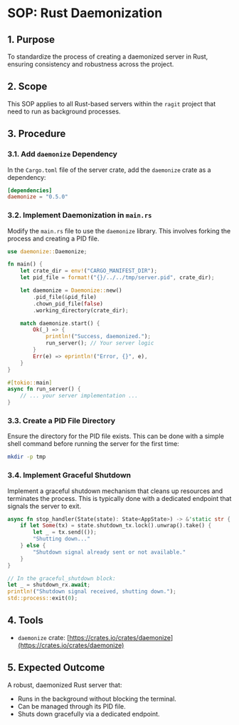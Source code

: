 # SOP: Rust Daemonization

## 1. Purpose

To standardize the process of creating a daemonized server in Rust, ensuring consistency and robustness across the project.

## 2. Scope

This SOP applies to all Rust-based servers within the `ragit` project that need to run as background processes.

## 3. Procedure

### 3.1. Add `daemonize` Dependency

In the `Cargo.toml` file of the server crate, add the `daemonize` crate as a dependency:

```toml
[dependencies]
daemonize = "0.5.0"
```

### 3.2. Implement Daemonization in `main.rs`

Modify the `main.rs` file to use the `daemonize` library. This involves forking the process and creating a PID file.

```rust
use daemonize::Daemonize;

fn main() {
    let crate_dir = env!("CARGO_MANIFEST_DIR");
    let pid_file = format!("{}/../../tmp/server.pid", crate_dir);

    let daemonize = Daemonize::new()
        .pid_file(&pid_file)
        .chown_pid_file(false)
        .working_directory(crate_dir);

    match daemonize.start() {
        Ok(_) => {
            println!("Success, daemonized.");
            run_server(); // Your server logic
        }
        Err(e) => eprintln!("Error, {}", e),
    }
}

#[tokio::main]
async fn run_server() {
    // ... your server implementation ...
}
```

### 3.3. Create a PID File Directory

Ensure the directory for the PID file exists. This can be done with a simple shell command before running the server for the first time:

```bash
mkdir -p tmp
```

### 3.4. Implement Graceful Shutdown

Implement a graceful shutdown mechanism that cleans up resources and terminates the process. This is typically done with a dedicated endpoint that signals the server to exit.

```rust
async fn stop_handler(State(state): State<AppState>) -> &'static str {
    if let Some(tx) = state.shutdown_tx.lock().unwrap().take() {
        let _ = tx.send(());
        "Shutting down..."
    } else {
        "Shutdown signal already sent or not available."
    }
}

// In the graceful_shutdown block:
let _ = shutdown_rx.await;
println!("Shutdown signal received, shutting down.");
std::process::exit(0);
```

## 4. Tools

*   `daemonize` crate: [https://crates.io/crates/daemonize](https://crates.io/crates/daemonize)

## 5. Expected Outcome

A robust, daemonized Rust server that:
*   Runs in the background without blocking the terminal.
*   Can be managed through its PID file.
*   Shuts down gracefully via a dedicated endpoint.
